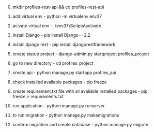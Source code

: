 0.  mkdir profiles-rest-api && cd profiles-rest-api
1.  add virtual env - python -m virtualenv env37
2.  acivate virtual env -  .\env37\Scripts\activate
3.  install Django - pip install Django==2.2
4.  install django rest - pip install djangorestframework
5.  create statup project - django-admin.py startproject profiles_project
6.  go to new directory - cd profiles_project
7.  create api - python manage.py startapp profiles_api
8.  check installed available packages - pip freeze
9.  create requirement.txt file with all available installed packages - pip freeze > requirements.txt
10. run application - python manage.py runserver

11. to run migration - python manage.py makemigrations
12. confirm migration and create database - python manage.py migrate